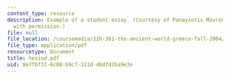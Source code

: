 ```yaml
---
content_type: resource
description: Example of a student essay. (Courtesy of Panayiotis Mavrommatis. Used
  with permission.)
file: null
file_location: /coursemedia/21h-301-the-ancient-world-greece-fall-2004/8e7fbf316c08b9c7311d4bdfd35a9e3e_hesiod.pdf
file_type: application/pdf
resourcetype: Document
title: hesiod.pdf
uid: 8e7fbf31-6c08-b9c7-311d-4bdfd35a9e3e
---
```


